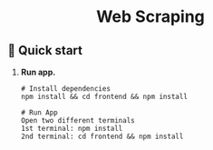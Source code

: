 <h1 align="center">
    Web Scraping
</h1>

## 🚀 Quick start

1.  **Run app.**

    ```shell
    # Install dependencies
    npm install && cd frontend && npm install 
    ```

     ```shell
    # Run App
    Open two different terminals
    1st terminal: npm install
    2nd terminal: cd frontend && npm install
    ```


